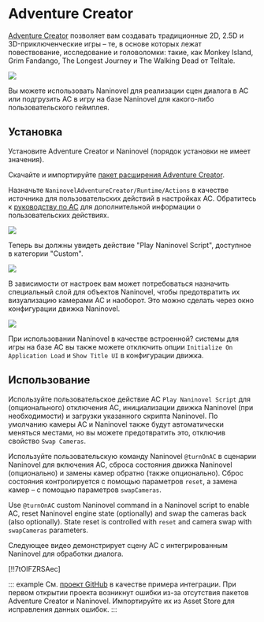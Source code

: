 ﻿# Adventure Creator

[Adventure Creator](https://www.adventurecreator.org/) позволяет вам создавать традиционные 2D, 2.5D и 3D-приключенческие игры – те, в основе которых лежат повествование, исследование и головоломки: такие, как Monkey Island, Grim Fandango, The Longest Journey и The Walking Dead от Telltale.

![](https://i.gyazo.com/74a12fa535198cb26a87a5037b15a988.jpg)

Вы можете использовать Naninovel для реализации сцен диалога в AC или подгрузить AC в игру на базе Naninovel для какого-либо пользовательского геймплея.

## Установка

Установите Adventure Creator и Naninovel (порядок установки не имеет значения).

Скачайте и импортируйте [пакет расширения Adventure Creator](https://github.com/Elringus/NaninovelAdventureCreator/raw/master/NaninovelAdventureCreator.unitypackage).

Назначьте `NaninovelAdventureCreator/Runtime/Actions` в качестве источника для пользовательских действий в настройках AC. Обратитесь к [руководству по AC](https://www.adventurecreator.org/tutorials/writing-custom-action) для дополнительной информации о пользовательских действиях.

![](https://i.gyazo.com/59a162751411ec60a7cf5ad89e9a66ec.png)

Теперь вы должны увидеть действие "Play Naninovel Script", доступное в категории "Custom".

![](https://i.gyazo.com/faf33afa1df8ff98ea04ef9cf1a44f8f.png)

В зависимости от настроек вам может потребоваться назначить специальный слой для объектов Naninovel, чтобы предотвратить их визуализацию камерами AC и наоборот. Это можно сделать через окно конфигурации движка Naninovel.

![](https://i.gyazo.com/ed765928c0420ec2b1e26d6bf4a66e6c.png)

При использовании Naninovel в качестве встроенной? системы для игры на базе AC вы также можете отключить опции `Initialize On Application Load` и `Show Title UI` в конфигурации движка.

## Использование

Используйте пользовательское действие AC `Play Naninovel Script` для (опционального) отключения AC, инициализации движка Naninovel (при необходимости) и загрузки указанного скрипта Naninovel. По умолчанию камеры AC и Naninovel также будут автоматически меняться местами, но вы можете предотвратить это, отключив свойство `Swap Cameras`.

Используйте пользовательскую команду Naninovel `@turnOnAC` в сценарии Naninovel для включения AC, сброса состояния движка Naninovel (опционально) и замены камер обратно (также опционально). Сброс состояния контролируется с помощью параметров `reset`, а замена камер – с помощью параметров `swapCameras`.

Use `@turnOnAC` custom Naninovel command in a Naninovel script to enable AC, reset Naninovel engine state (optionally) and swap the cameras back (also optionally). State reset is controlled with `reset` and camera swap with `swapCameras` parameters.

Следующее видео демонстрирует сцену AC с интегрированным Naninovel для обработки диалога.

[!!7tOIFZRSAec]

::: example
См. [проект GitHub](https://github.com/Elringus/NaninovelAdventureCreator) в качестве примера интеграции. При первом открытии проекта возникнут ошибки из-за отсутствия пакетов Adventure Creator и Naninovel. Импортируйте их из Asset Store для исправления данных ошибок.
:::